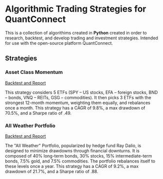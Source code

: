 # Algorithmic Trading Strategies for QuantConnect

This is a collection of algorithims created in **Python** created in order to research, backtest, and develop trading and investment strategies. Intended for use with the open-source platform QuantConnect. 


## Strategies

### Asset Class Momentum
[Backtest and Report](https://www.quantconnect.com/terminal/processCache?request=embedded_backtest_434dbef842cee46850dbfba07cc4534d.html)

This strategy considers 5 ETFs (SPY – US stocks, EFA – foreign stocks, BND – bonds, VNQ – REITs, GSG – commodities). It then picks 3 ETFs with the strongest 12-month momentum, weighting them equally, and rebalances once a month. This strategy has a CAGR of 9.8%, a max drawdown of 70.5%, and a Sharpe ratio of .49.


### All Weather Portfolio 
[Backtest and Report](https://www.quantconnect.com/terminal/processCache?request=embedded_backtest_1bb306edc363c0c80b9580744d8dfc26.html)

The "All Weather" Portfolio, popularized by hedge fund Ray Dalio, is designed to minimize drawdowns through financial downturns. It is composed of 40% long-term bonds, 30% stocks, 15% intermediate-term bonds, 7.5% gold, and 7.5% commodities. The portfolio rebalances itself to these levels once a year. This strategy has a CAGR of 9.2%, a max drawdown of 21.7%, and a Sharpe ratio of .88.

